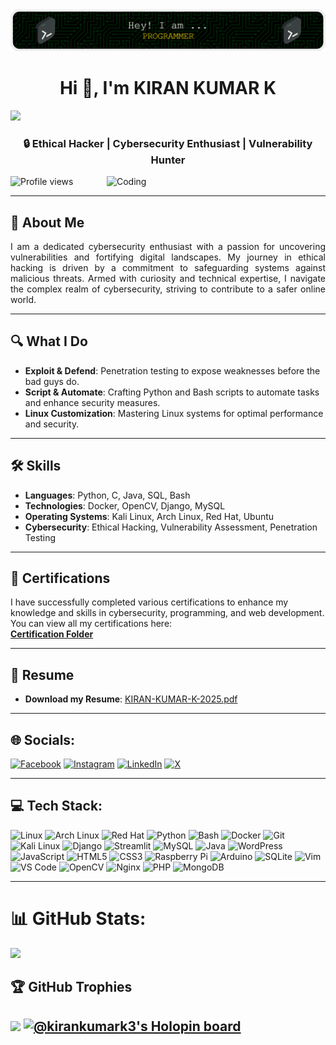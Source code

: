 <div align="center">
  <img src="https://github.com/KIRAN-KUMAR-K3/badges/blob/main/BANNER7.png" alt="Logo">
</div>
<h1 align="center">Hi 👋, I'm KIRAN KUMAR K</h1>

<a href="https://github.com/404"><img src="https://user-images.githubusercontent.com/73097560/115834477-dbab4500-a447-11eb-908a-139a6edaec5c.gif"></a>
<h3><p align="center"><b>🔒 Ethical Hacker | Cybersecurity Enthusiast | Vulnerability Hunter</b></p></h3>

<img align="right" alt="Coding" width="350" src="https://media.tenor.com/rePDfDWO3XoAAAAd/hacking.gif">

<p align="left"> 
  <img src="https://komarev.com/ghpvc/?username=kiran-kumar-k3&label=Profile%20views&color=0e75b6&style=flat" alt="Profile views">
</p>

---
## 🚀 About Me
<div style="text-align: justify;">
I am a dedicated cybersecurity enthusiast with a passion for uncovering vulnerabilities and fortifying digital landscapes. My journey in ethical hacking is driven by a commitment to safeguarding systems against malicious threats. Armed with curiosity and technical expertise, I navigate the complex realm of cybersecurity, striving to contribute to a safer online world.
</div>

---
## 🔍 What I Do

- **Exploit & Defend**: Penetration testing to expose weaknesses before the bad guys do.
- **Script & Automate**: Crafting Python and Bash scripts to automate tasks and enhance security measures.
- **Linux Customization**: Mastering Linux systems for optimal performance and security.

---

## 🛠️ Skills
- **Languages**: Python, C, Java, SQL, Bash
- **Technologies**: Docker, OpenCV, Django, MySQL
- **Operating Systems**: Kali Linux, Arch Linux, Red Hat, Ubuntu
- **Cybersecurity**: Ethical Hacking, Vulnerability Assessment, Penetration Testing
---
## 📜 Certifications
I have successfully completed various certifications to enhance my knowledge and skills in cybersecurity, programming, and web development. You can view all my certifications here:  
[**Certification Folder**](https://drive.google.com/drive/folders/1y3xl713c_HCKCs5f3FAjCfzEl1hGMYuw)

---
## 📄 Resume
- **Download my Resume**: [KIRAN-KUMAR-K-2025.pdf](https://github.com/KIRAN-KUMAR-K3/KIRAN-KUMAR-K3/blob/main/KIRAN-KUMAR-K(RESUME).pdf)
---
## 🌐 Socials:
[![Facebook](https://img.shields.io/badge/Facebook-%231877F2.svg?logo=Facebook&logoColor=white)](https://www.facebook.com/kirankumar.k.56211)
[![Instagram](https://img.shields.io/badge/Instagram-%23E4405F.svg?logo=Instagram&logoColor=white)](https://instagram.com/kirankumar.k0000)
[![LinkedIn](https://img.shields.io/badge/LinkedIn-%230077B5.svg?logo=linkedin&logoColor=white)](https://linkedin.com/in/kiran-kumar-k3)
[![X](https://img.shields.io/badge/X-black.svg?logo=X&logoColor=white)](https://x.com/KIRAN_KUMAR_K3) 

---
## 💻 Tech Stack:
![Linux](https://img.shields.io/badge/Linux-%23FCC624.svg?style=flat&logo=linux&logoColor=black)
![Arch Linux](https://img.shields.io/badge/Arch_Linux-%231793D1.svg?style=flat&logo=arch-linux&logoColor=white)
![Red Hat](https://img.shields.io/badge/Red_Hat-%23EE0000.svg?style=flat&logo=red-hat&logoColor=white)
![Python](https://img.shields.io/badge/Python-%23FFD43B.svg?style=flat&logo=python&logoColor=blue)
![Bash](https://img.shields.io/badge/Bash-%23121011.svg?style=flat&logo=gnu-bash&logoColor=white)
![Docker](https://img.shields.io/badge/Docker-%230db7ed.svg?style=flat&logo=docker&logoColor=white)
![Git](https://img.shields.io/badge/Git-%23F05032.svg?style=flat&logo=git&logoColor=white)
![Kali Linux](https://img.shields.io/badge/Kali_Linux-%23557C94.svg?style=flat&logo=kalilinux&logoColor=white)
![Django](https://img.shields.io/badge/Django-%23092E20.svg?style=flat&logo=django&logoColor=white)
![Streamlit](https://img.shields.io/badge/Streamlit-%FF4B4B.svg?style=flat&logo=streamlit&logoColor=white)
![MySQL](https://img.shields.io/badge/MySQL-%2300f.svg?style=flat&logo=mysql&logoColor=white)
![Java](https://img.shields.io/badge/Java-%23ED8B00.svg?style=flat&logo=java&logoColor=white)
![WordPress](https://img.shields.io/badge/WordPress-%23117AC9.svg?style=flat&logo=wordpress&logoColor=white)
![JavaScript](https://img.shields.io/badge/JavaScript-%23F7DF1E.svg?style=flat&logo=javascript&logoColor=black)
![HTML5](https://img.shields.io/badge/HTML5-%23E34F26.svg?style=flat&logo=html5&logoColor=white)
![CSS3](https://img.shields.io/badge/CSS3-%231572B6.svg?style=flat&logo=css3&logoColor=white)
![Raspberry Pi](https://img.shields.io/badge/Raspberry_Pi-%23A22846.svg?style=flat&logo=raspberry-pi&logoColor=white)
![Arduino](https://img.shields.io/badge/Arduino-%2300979D.svg?style=flat&logo=arduino&logoColor=white)
![SQLite](https://img.shields.io/badge/SQLite-%2307405E.svg?style=flat&logo=sqlite&logoColor=white)
![Vim](https://img.shields.io/badge/Vim-%2311AB00.svg?style=flat&logo=vim&logoColor=white)
![VS Code](https://img.shields.io/badge/VS_Code-%23007ACC.svg?style=flat&logo=visual-studio-code&logoColor=white)
![OpenCV](https://img.shields.io/badge/OpenCV-%23white.svg?style=flat&logo=opencv&logoColor=5C3EE8)
![Nginx](https://img.shields.io/badge/Nginx-%23009639.svg?style=flat&logo=nginx&logoColor=white)
![PHP](https://img.shields.io/badge/PHP-%23777BB4.svg?style=flat&logo=php&logoColor=white)
![MongoDB](https://img.shields.io/badge/MongoDB-%2347A248.svg?style=flat&logo=mongodb&logoColor=white)

---
# 📊 GitHub Stats:
![](https://github-readme-streak-stats.herokuapp.com/?user=KIRAN-KUMAR-K3&theme=highcontrast&hide_border=false)

## 🏆 GitHub Trophies
![](https://github-profile-trophy.vercel.app/?username=KIRAN-KUMAR-K3&theme=juicyfresh&no-frame=false&no-bg=false&margin-w=4)
[![@kirankumark3's Holopin board](https://holopin.me/kirankumark3)](https://holopin.io/@kirankumark3)
---
